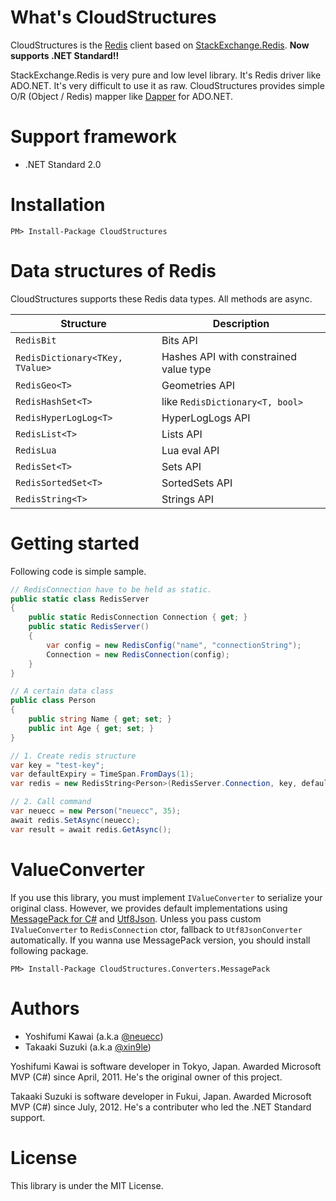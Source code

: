 # What's CloudStructures
CloudStructures is the [Redis](https://redis.io/) client based on [StackExchange.Redis](https://github.com/StackExchange/StackExchange.Redis). **Now supports .NET Standard!!**

StackExchange.Redis is very pure and low level library. It's Redis driver like ADO.NET. It's very difficult to use it as raw. CloudStructures provides simple O/R (Object / Redis) mapper like [Dapper](https://github.com/StackExchange/Dapper) for ADO.NET.



# Support framework
- .NET Standard 2.0



# Installation
```
PM> Install-Package CloudStructures
```



# Data structures of Redis
CloudStructures supports these Redis data types. All methods are async.

| Structure | Description |
| --- | --- |
| `RedisBit` | Bits API |
| `RedisDictionary<TKey, TValue>` | Hashes API with constrained value type |
| `RedisGeo<T>` | Geometries API |
| `RedisHashSet<T>` | like `RedisDictionary<T, bool>` |
| `RedisHyperLogLog<T>` | HyperLogLogs API |
| `RedisList<T>` | Lists API |
| `RedisLua` | Lua eval API |
| `RedisSet<T>` | Sets API |
| `RedisSortedSet<T>` | SortedSets API |
| `RedisString<T>` | Strings API |



# Getting started
Following code is simple sample.

```cs
// RedisConnection have to be held as static.
public static class RedisServer
{
    public static RedisConnection Connection { get; }
    public static RedisServer()
    {
        var config = new RedisConfig("name", "connectionString");
        Connection = new RedisConnection(config);
    }
}

// A certain data class
public class Person
{
    public string Name { get; set; }
    public int Age { get; set; }
}

// 1. Create redis structure
var key = "test-key";
var defaultExpiry = TimeSpan.FromDays(1);
var redis = new RedisString<Person>(RedisServer.Connection, key, defaultExpiry)

// 2. Call command
var neuecc = new Person("neuecc", 35);
await redis.SetAsync(neuecc);
var result = await redis.GetAsync();
```



# ValueConverter
If you use this library, you must implement `IValueConverter` to serialize your original class. However, we provides default implementations using [MessagePack for C#](https://github.com/neuecc/MessagePack-CSharp) and [Utf8Json](https://github.com/neuecc/Utf8Json). Unless you pass custom `IValueConverter` to `RedisConnection` ctor, fallback to `Utf8JsonConverter` automatically. If you wanna use MessagePack version, you should install following package.

```
PM> Install-Package CloudStructures.Converters.MessagePack
```



# Authors
- Yoshifumi Kawai (a.k.a [@neuecc](https://twitter.com/neuecc))
- Takaaki Suzuki (a.k.a [@xin9le](https://twitter.com/xin9le))

Yoshifumi Kawai is software developer in Tokyo, Japan. Awarded Microsoft MVP (C#) since April, 2011. He's the original owner of this project.

Takaaki Suzuki is software developer in Fukui, Japan. Awarded Microsoft MVP (C#) since July, 2012. He's a contributer who led the .NET Standard support.



# License
This library is under the MIT License.
